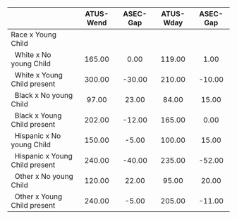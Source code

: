 
|                      |    ATUS-Wend |     ASEC-Gap |    ATUS-Wday |     ASEC-Gap |
| -------------------- | :----------: | :----------: | :----------: | :----------: |
| Race x Young Child   |              |              |              |              |
| &nbsp;&nbsp;White x No young Child |       165.00 |         0.00 |       119.00 |         1.00 |
| &nbsp;&nbsp;White x Young Child present |       300.00 |       -30.00 |       210.00 |       -10.00 |
| &nbsp;&nbsp;Black x No young Child |        97.00 |        23.00 |        84.00 |        15.00 |
| &nbsp;&nbsp;Black x Young Child present |       202.00 |       -12.00 |       165.00 |         0.00 |
| &nbsp;&nbsp;Hispanic x No young Child |       150.00 |        -5.00 |       100.00 |        15.00 |
| &nbsp;&nbsp;Hispanic x Young Child present |       240.00 |       -40.00 |       235.00 |       -52.00 |
| &nbsp;&nbsp;Other x No young Child |       120.00 |        22.00 |        95.00 |        20.00 |
| &nbsp;&nbsp;Other x Young Child present |       240.00 |        -5.00 |       205.00 |       -11.00 |

